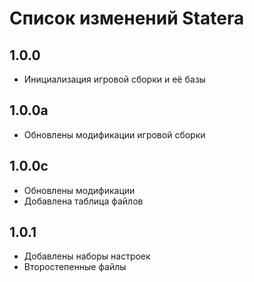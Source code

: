 # Список изменений Statera

## 1.0.0

* Инициализация игровой сборки и её базы 

## 1.0.0a

* Обновлены модификации игровой сборки

## 1.0.0c

* Обновлены модификации
* Добавлена таблица файлов

## 1.0.1

* Добавлены наборы настроек
* Второстепенные файлы